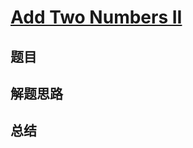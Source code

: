 # [Add Two Numbers II](https://leetcode.com/problems/add-two-numbers-ii/)
## 题目


## 解题思路


## 总结


